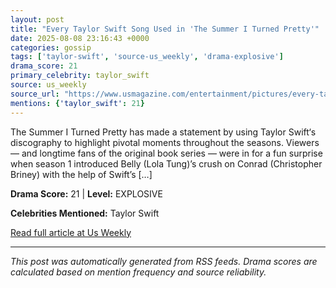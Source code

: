 ```yaml
---
layout: post
title: "Every Taylor Swift Song Used in 'The Summer I Turned Pretty'"
date: 2025-08-08 23:16:43 +0000
categories: gossip
tags: ['taylor-swift', 'source-us_weekly', 'drama-explosive']
drama_score: 21
primary_celebrity: taylor_swift
source: us_weekly
source_url: "https://www.usmagazine.com/entertainment/pictures/every-taylor-swift-song-used-in-the-summer-i-turned-pretty/"
mentions: {'taylor_swift': 21}
---
```


The Summer I Turned Pretty has made a statement by using Taylor Swift‘s discography to highlight pivotal moments throughout the seasons. Viewers — and longtime fans of the original book series — were in for a fun surprise when season 1 introduced Belly (Lola Tung)’s crush on Conrad (Christopher Briney) with the help of Swift’s […]

**Drama Score:** 21 | **Level:** EXPLOSIVE

**Celebrities Mentioned:** Taylor Swift

[Read full article at Us Weekly](https://www.usmagazine.com/entertainment/pictures/every-taylor-swift-song-used-in-the-summer-i-turned-pretty/)

---
*This post was automatically generated from RSS feeds. Drama scores are calculated based on mention frequency and source reliability.*
